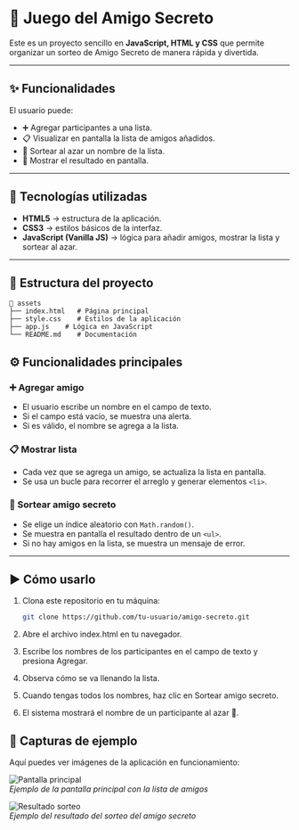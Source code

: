 # 🎁 Juego del Amigo Secreto

Este es un proyecto sencillo en **JavaScript, HTML y CSS** que permite organizar un sorteo de Amigo Secreto de manera rápida y divertida.

---

## ✨ Funcionalidades
El usuario puede:

- ➕ Agregar participantes a una lista.  
- 📋 Visualizar en pantalla la lista de amigos añadidos.  
- 🎲 Sortear al azar un nombre de la lista.  
- 🎉 Mostrar el resultado en pantalla.  

---

## 🚀 Tecnologías utilizadas
- **HTML5** → estructura de la aplicación.  
- **CSS3** → estilos básicos de la interfaz.  
- **JavaScript (Vanilla JS)** → lógica para añadir amigos, mostrar la lista y sortear al azar.  

---

## 📂 Estructura del proyecto
```plaintext
📁 assets
├── index.html   # Página principal
├── style.css    # Estilos de la aplicación
├── app.js    # Lógica en JavaScript
└── README.md    # Documentación
```

## ⚙️ Funcionalidades principales

### ➕ Agregar amigo
- El usuario escribe un nombre en el campo de texto.  
- Si el campo está vacío, se muestra una alerta.  
- Si es válido, el nombre se agrega a la lista.  

### 📋 Mostrar lista
- Cada vez que se agrega un amigo, se actualiza la lista en pantalla.  
- Se usa un bucle para recorrer el arreglo y generar elementos `<li>`.  

### 🎲 Sortear amigo secreto
- Se elige un índice aleatorio con `Math.random()`.  
- Se muestra en pantalla el resultado dentro de un `<ul>`.  
- Si no hay amigos en la lista, se muestra un mensaje de error.  

---

## ▶️ Cómo usarlo
1. Clona este repositorio en tu máquina:  
   ```bash
   git clone https://github.com/tu-usuario/amigo-secreto.git
   ```
2. Abre el archivo index.html en tu navegador.

3. Escribe los nombres de los participantes en el campo de texto y presiona Agregar.

4. Observa cómo se va llenando la lista.

5. Cuando tengas todos los nombres, haz clic en Sortear amigo secreto.

6. El sistema mostrará el nombre de un participante al azar 🎉.

## 📸 Capturas de ejemplo

Aquí puedes ver imágenes de la aplicación en funcionamiento:  

![Pantalla principal](<img width="1890" height="924" alt="image" src="https://github.com/user-attachments/assets/2d7b847d-cce9-4d0a-9334-4008fef3ce5e" />
)  
*Ejemplo de la pantalla principal con la lista de amigos*  

![Resultado sorteo](<img width="1819" height="912" alt="image" src="https://github.com/user-attachments/assets/c3f2bdb5-9a34-45f9-a8f9-14266cf49bb5" />
)  
*Ejemplo del resultado del sorteo del amigo secreto*  
